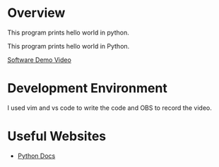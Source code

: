# Overview
This program prints hello world in python.

This program prints hello world in Python.

[Software Demo Video](https://youtu.be/Aa1E3Hc5Y8E)

# Development Environment

I used vim and vs code to write the code and OBS to record the video.

# Useful Websites

* [Python Docs](https://docs.python.org/3/)
